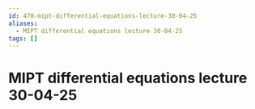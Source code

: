 ```yaml
---
id: 470-mipt-differential-equations-lecture-30-04-25
aliases:
  - MIPT differential equations lecture 30-04-25
tags: []
---
```


# MIPT differential equations lecture 30-04-25

